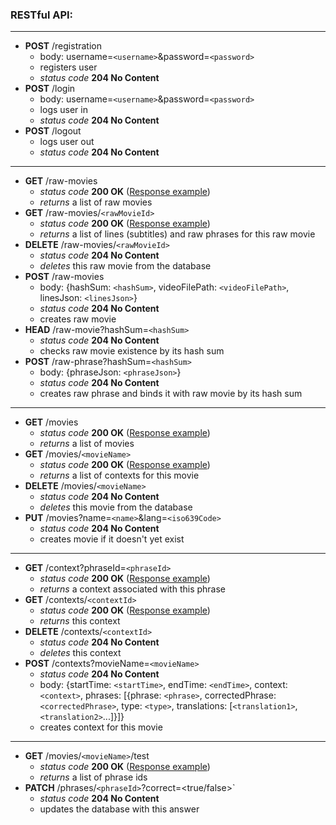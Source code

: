 ### RESTful API:

---

* **POST** /registration
  * body: username=`<username>`&password=`<password>`
  * registers user
  * *status code* **204 No Content**
* **POST** /login
  * body: username=`<username>`&password=`<password>`
  * logs user in
  * *status code* **204 No Content**
* **POST** /logout
  * logs user out
  * *status code* **204 No Content**

---

* **GET** /raw-movies
  * *status code* **200 OK** ([Response example](https://github.com/omarkelov/TranslateSubsPlayer/blob/master/Documentation/Response%20examples/get_raw_movies_example.json))
  * *returns* a list of raw movies
* **GET** /raw-movies/`<rawMovieId>`
  * *status code* **200 OK** ([Response example](https://github.com/omarkelov/TranslateSubsPlayer/blob/master/Documentation/Response%20examples/get_raw_movie_example.json))
  * *returns* a list of lines (subtitles) and raw phrases for this raw movie
* **DELETE** /raw-movies/`<rawMovieId>`
  * *status code* **204 No Content**
  * *deletes* this raw movie from the database
* **POST** /raw-movies
  * body: {hashSum: `<hashSum>`, videoFilePath: `<videoFilePath>`, linesJson: `<linesJson>`}
  * *status code* **204 No Content**
  * creates raw movie
* **HEAD** /raw-movie?hashSum=`<hashSum>`
  * *status code* **204 No Content**
  * checks raw movie existence by its hash sum
* **POST** /raw-phrase?hashSum=`<hashSum>`
  * body: {phraseJson: `<phraseJson>`}
  * *status code* **204 No Content**
  * creates raw phrase and binds it with raw movie by its hash sum

---

* **GET** /movies
  * *status code* **200 OK** ([Response example](https://github.com/omarkelov/TranslateSubsPlayer/blob/master/Documentation/Response%20examples/get_movies_example.json))
  * *returns* a list of movies
* **GET** /movies/`<movieName>`
  * *status code* **200 OK** ([Response example](https://github.com/omarkelov/TranslateSubsPlayer/blob/master/Documentation/Response%20examples/get_movie_example.json))
  * *returns* a list of contexts for this movie
* **DELETE** /movies/`<movieName>`
  * *status code* **204 No Content**
  * *deletes* this movie from the database
* **PUT** /movies?name=`<name>`&lang=`<iso639Code>`
  * *status code* **204 No Content**
  * creates movie if it doesn't yet exist

---

* **GET** /context?phraseId=`<phraseId>`
  * *status code* **200 OK** ([Response example](https://github.com/omarkelov/TranslateSubsPlayer/blob/master/Documentation/Response%20examples/get_context_example.json))
  * *returns* a context associated with this phrase
* **GET** /contexts/`<contextId>`
  * *status code* **200 OK** ([Response example](https://github.com/omarkelov/TranslateSubsPlayer/blob/master/Documentation/Response%20examples/get_context_example.json))
  * *returns* this context
* **DELETE** /contexts/`<contextId>`
  * *status code* **204 No Content**
  * *deletes* this context
* **POST** /contexts?movieName=`<movieName>`
  * *status code* **204 No Content**
  * body: {startTime: `<startTime>`, endTime: `<endTime>`, context: `<context>`, phrases: [{phrase: `<phrase>`, correctedPhrase: `<correctedPhrase>`, type: `<type>`, translations: [`<translation1>`, `<translation2>`...]}]}
  * creates context for this movie

---

* **GET** /movies/`<movieName>`/test
  * *status code* **200 OK** ([Response example](https://github.com/omarkelov/TranslateSubsPlayer/blob/master/Documentation/Response%20examples/get_test_example.json))
  * *returns* a list of phrase ids
* **PATCH** /phrases/`<phraseId>`?correct=<true/false>`
  * *status code* **204 No Content**
  * updates the database with this answer
